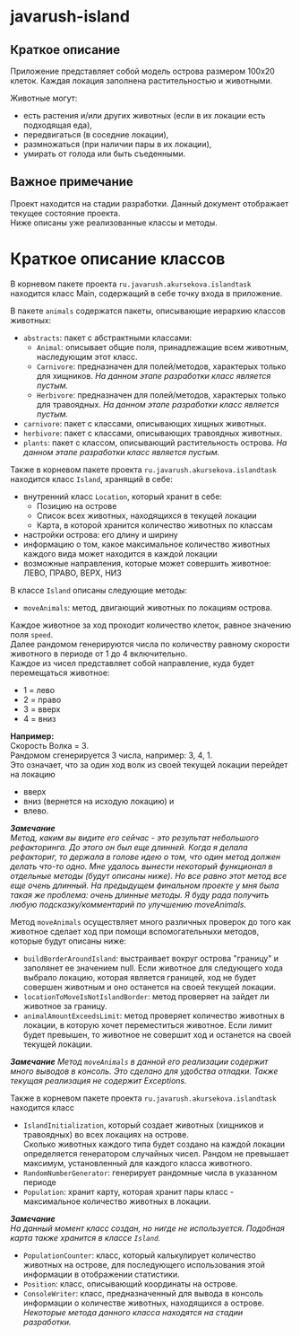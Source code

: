 # javarush-island  

## Краткое описание  

Приложение представляет собой модель острова размером 100х20 клеток. 
Каждая локация заполнена растительностью и животными.  

Животные могут:  
- есть растения и/или других животных (если в их локации есть подходящая еда),
- передвигаться (в соседние локации),
- размножаться (при наличии пары в их локации),
- умирать от голода или быть съеденными.

## Важное примечание  

Проект находится на стадии разработки. Данный документ отображает текущее состояние проекта.  
Ниже описаны уже реализованные классы и методы.  

# Краткое описание классов

В корневом пакете проекта `ru.javarush.akursekova.islandtask` находится класс Main, содержащий в себе точку входа в приложение.  

В пакете `animals` содержатся пакеты, описывающие иерархию классов животных:

- `abstracts`: пакет с абстрактными классами: 
    - `Animal`: описывает общие поля, принадлежащие всем животным, наследующим этот класс.
    - `Carnivore`: предназначен для полей/методов, характерых только для хищников. _На данном этапе разработки класс является пустым._
    - `Herbivore`: предназначен для полей/методов, характерых только для травоядных. _На данном этапе разработки класс является пустым._
- `carnivore`: пакет с классами, описывающих хищных животных. 
- `herbivore`: пакет с классами, описывающих травоядных животных.
- `plants`: пакет с классом, описывающий растительность острова. _На данном этапе разработки класс является пустым._

Также в корневом пакете проекта `ru.javarush.akursekova.islandtask` находится класс `Island`, хранящий в себе:
- внутренний класс `Location`, который хранит в себе:
  - Позицию на острове
  - Список всех животных, находящихся в текущей локации
  - Карта, в которой хранится количество животных по классам
- настройки острова: его длину и ширину
- информацию о том, какое максимальное количество животных каждого вида может находится в каждой локации
- возможные направления, которые может совершить животное: ЛЕВО, ПРАВО, ВЕРХ, НИЗ

В классе `Island` описаны следующие методы: 
- `moveAnimals`: метод, двигающий животных по локациям острова.  

Каждое животное за ход проходит количество клеток, равное значению поля `speed`.  
Далее рандомом генерируются числа по количеству равному скорости животного в периоде от 1 до 4 включительно.  
Каждое из чисел представляет собой направление, куда будет перемещаться животное: 
- 1 = лево
- 2 = право
- 3 = вверх
- 4 = вниз  

**Например:**  
Скорость Волка = 3.  
Рандомом сгенерируется 3 числа, например: 3, 4, 1.  
Это означает, что за один ход волк из своей текущей локации перейдет на локацию 
- вверх
- вниз (вернется на исходую локацию) и 
- влево.

***Замечание***  
_Метод, каким вы видите его сейчас - это результат небольшого рефакторинга._
_До этого он был еще длинней. Когда я делала рефакториг, то держала в голове идею о том, что один метод должен делать что-то одно. Мне удалось вынести некоторый функционал в отдельные методы (будут описаны ниже)._
_Но все равно этот метод все еще очень длинный. На предыдущем финальном проекте у мня была такая же проблема: очень длинные методы. Я буду рада получить любую подсказку/комментарий по улучшению moveAnimals._

Метод `moveAnimals` осуществляет много различных проверок до того как животное сделает ход при помощи вспомогательныхи методов, которые будут описаны ниже: 

- `buildBorderAroundIsland`: выстраивает вокруг острова "границу" и заполянет ее значением null. Если животное для следующего хода выбрало локацию, которая является границей, ход не будет совершен животным и оно останется на своей текущей локации.
- `locationToMoveIsNotIslandBorder`: метод проверяет на зайдет ли животное за границу.
- `animalAmountExceedsLimit`: метод проверяет количество животных в локации, в которую хочет переместиться животное. Если лимит будет превышен, то животное не совершит ход и останется на своей текущей локации. 

***Замечание***
_Метод `moveAnimals` в данной его реализации содержит много выводов в консоль. Это сделано для удобства отладки._
_Также текущая реализация не содержит Exceptions._

Также в корневом пакете проекта `ru.javarush.akursekova.islandtask` находится класс  
- `IslandInitialization`, который создает животных (хищников и травоядных) во всех локациях на острове.  
Сколько животных каждого типа будет создано на каждой локации определяется генератором случайных чисел. Рандом  не превышает максимум, установленный для каждого класса животного.  
- `RandomNumberGenerator`: генерирует рандомные числа  в указанном периоде
- `Population`: хранит карту, которая хранит пары класс - максимальное количество животных в локации.  

***Замечание***  
_На данный момент класс создан, но нигде не используется. Подобная карта также хранится в классе `Island`._

- `PopulationCounter`: класс, который калькулирует количество животных на острове, для последующего использования этой информации в отображении статистики. 
- `Position`: класс, описывающий координаты на острове.
- `ConsoleWriter`: класс, предназначенный для вывода в консоль информации о количестве животных, находящихся а острове. _Некоторые метода данного класса находятся на стадии разработки._ 
